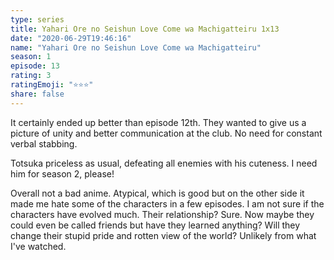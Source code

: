 ```yaml
---
type: series
title: Yahari Ore no Seishun Love Come wa Machigatteiru 1x13
date: "2020-06-29T19:46:16"
name: "Yahari Ore no Seishun Love Come wa Machigatteiru"
season: 1
episode: 13
rating: 3
ratingEmoji: "⭐️⭐️⭐️"
share: false
---
```


It certainly ended up better than episode 12th. They wanted to give us a picture of unity and better communication at the club. No need for constant verbal stabbing.

Totsuka priceless as usual, defeating all enemies with his cuteness. I need him for season 2, please!

Overall not a bad anime. Atypical, which is good but on the other side it made me hate some of the characters in a few episodes. I am not sure if the characters have evolved much. Their relationship? Sure. Now maybe they could even be called friends but have they learned anything? Will they change their stupid pride and rotten view of the world? Unlikely from what I've watched.
